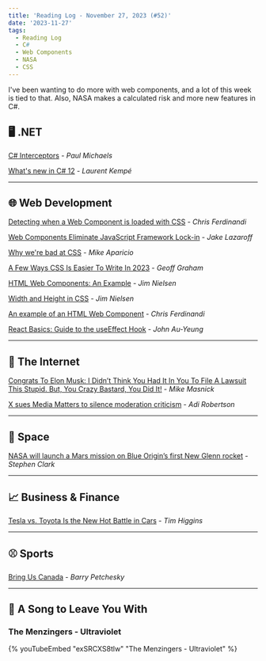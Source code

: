 ```yaml
---
title: 'Reading Log - November 27, 2023 (#52)'
date: '2023-11-27'
tags:
  - Reading Log
  - C#
  - Web Components
  - NASA
  - CSS
---
```


I've been wanting to do more with web components, and a lot of this week is tied to that. Also, NASA makes a calculated risk and more new features in C#.
<!-- excerpt -->

## 🖥️ .NET

[C# Interceptors](https://pmichaels.net/c-sharp-interceptors/) - *Paul Michaels*

[What's new in C# 12](https://laurentkempe.com/2023/11/14/whats-new-in-csharp-12/) - *Laurent Kempé*

---

## 🌐 Web Development

[Detecting when a Web Component is loaded with CSS](https://gomakethings.com/detecting-when-a-web-component-is-loaded-with-css/) - *Chris Ferdinandi*

[Web Components Eliminate JavaScript Framework Lock-in](https://jakelazaroff.com/words/web-components-eliminate-javascript-framework-lock-in/) - *Jake Lazaroff*

[Why we're bad at CSS](https://mikeaparicio.com/posts/2023-05-22-why-were-bad-at-css/) - *Mike Aparicio*

[A Few Ways CSS Is Easier To Write In 2023](https://www.smashingmagazine.com/2023/11/few-ways-css-easier-write-2023/) - *Geoff Graham*

[HTML Web Components: An Example](https://blog.jim-nielsen.com/2023/html-web-components-an-example/) - *Jim Nielsen*

[Width and Height in CSS](https://blog.jim-nielsen.com/2023/width-and-height-in-css/) - *Jim Nielsen*

[An example of an HTML Web Component](https://gomakethings.com/an-example-of-an-html-web-component/) - *Chris Ferdinandi*

[React Basics: Guide to the useEffect Hook](https://www.telerik.com/blogs/react-basics-guide-useeffect-hook) - *John Au-Yeung*

---

## 📡 The Internet

[Congrats To Elon Musk: I Didn’t Think You Had It In You To File A Lawsuit This Stupid. But, You Crazy Bastard, You Did It!](https://www.techdirt.com/2023/11/21/congrats-to-elon-musk-i-didnt-think-you-had-it-in-you-to-file-a-lawsuit-this-stupid-but-you-crazy-bastard-you-did-it/) - *Mike Masnick*

[X sues Media Matters to silence moderation criticism](https://www.theverge.com/2023/11/20/23970274/x-elon-musk-media-matters-lawsuit-nazi-ads-filed) - *Adi Robertson*

---

## 🚀 Space

[NASA will launch a Mars mission on Blue Origin’s first New Glenn rocket](https://arstechnica.com/space/2023/11/nasa-will-launch-a-mars-mission-on-blue-origins-first-new-glenn-rocket/) - *Stephen Clark*

---

## 📈 Business & Finance

[Tesla vs. Toyota Is the New Hot Battle in Cars](https://www.wsj.com/business/autos/tesla-vs-toyota-is-the-new-hot-battle-in-cars-571a8e68) - *Tim Higgins*

---

## ⚾️ Sports

[Bring Us Canada](https://defector.com/bring-us-canada) - *Barry Petchesky*

---

## 🎵 A Song to Leave You With

<h3 class="music">The Menzingers - Ultraviolet</h3>

{% youTubeEmbed "exSRCXS8tlw" "The Menzingers - Ultraviolet" %}